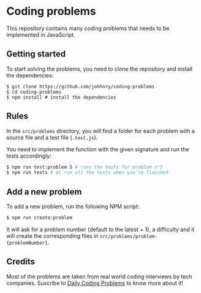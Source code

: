 # Coding problems

This repository contains many coding problems that needs to be implemented in JavaScript.

## Getting started

To start solving the problems, you need to clone the repository and install the dependencies:

```shell
$ git clone https://github.com/johhnry/coding-problems
$ cd coding-problems
$ npm install # install the dependencies
```

## Rules

In the `src/problems` directory, you will find a folder for each problem with a source file and a test file (`.test.js`).

You need to implement the function with the given signature and run the tests accordingly:

```bash
$ npm run test:problem 5 # runs the tests for problem n°5
$ npm run tests # or run all the tests when you're finished
```

## Add a new problem

To add a new problem, run the following NPM script:

```bash
$ npm run create:problem
```

It will ask for a problem number (default to the latest + 1), a difficulty and it will create the corresponding files in `src/problems/problem-{problemNumber}`.

## Credits

Most of the problems are taken from real world coding interviews by tech companies. Suscribe to [Daily Coding Problems](https://www.dailycodingproblem.com/) to know more about it!
